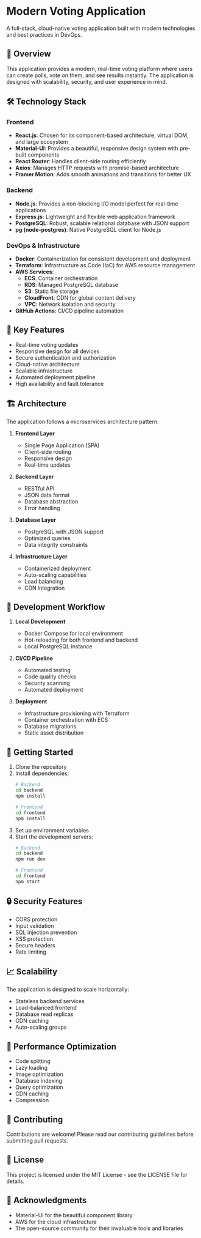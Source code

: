 # Modern Voting Application

A full-stack, cloud-native voting application built with modern technologies and best practices in DevOps.

## 🚀 Overview

This application provides a modern, real-time voting platform where users can create polls, vote on them, and see results instantly. The application is designed with scalability, security, and user experience in mind.

## 🛠️ Technology Stack

### Frontend
- **React.js**: Chosen for its component-based architecture, virtual DOM, and large ecosystem
- **Material-UI**: Provides a beautiful, responsive design system with pre-built components
- **React Router**: Handles client-side routing efficiently
- **Axios**: Manages HTTP requests with promise-based architecture
- **Framer Motion**: Adds smooth animations and transitions for better UX

### Backend
- **Node.js**: Provides a non-blocking I/O model perfect for real-time applications
- **Express.js**: Lightweight and flexible web application framework
- **PostgreSQL**: Robust, scalable relational database with JSON support
- **pg (node-postgres)**: Native PostgreSQL client for Node.js

### DevOps & Infrastructure
- **Docker**: Containerization for consistent development and deployment
- **Terraform**: Infrastructure as Code (IaC) for AWS resource management
- **AWS Services**:
  - **ECS**: Container orchestration
  - **RDS**: Managed PostgreSQL database
  - **S3**: Static file storage
  - **CloudFront**: CDN for global content delivery
  - **VPC**: Network isolation and security
- **GitHub Actions**: CI/CD pipeline automation

## 🌟 Key Features

- Real-time voting updates
- Responsive design for all devices
- Secure authentication and authorization
- Cloud-native architecture
- Scalable infrastructure
- Automated deployment pipeline
- High availability and fault tolerance

## 🏗️ Architecture

The application follows a microservices architecture pattern:

1. **Frontend Layer**
   - Single Page Application (SPA)
   - Client-side routing
   - Responsive design
   - Real-time updates

2. **Backend Layer**
   - RESTful API
   - JSON data format
   - Database abstraction
   - Error handling

3. **Database Layer**
   - PostgreSQL with JSON support
   - Optimized queries
   - Data integrity constraints

4. **Infrastructure Layer**
   - Containerized deployment
   - Auto-scaling capabilities
   - Load balancing
   - CDN integration

## 🔄 Development Workflow

1. **Local Development**
   - Docker Compose for local environment
   - Hot-reloading for both frontend and backend
   - Local PostgreSQL instance

2. **CI/CD Pipeline**
   - Automated testing
   - Code quality checks
   - Security scanning
   - Automated deployment

3. **Deployment**
   - Infrastructure provisioning with Terraform
   - Container orchestration with ECS
   - Database migrations
   - Static asset distribution

## 🚀 Getting Started

1. Clone the repository
2. Install dependencies:
   ```bash
   # Backend
   cd backend
   npm install

   # Frontend
   cd frontend
   npm install
   ```
3. Set up environment variables
4. Start the development servers:
   ```bash
   # Backend
   cd backend
   npm run dev

   # Frontend
   cd frontend
   npm start
   ```

## 🔒 Security Features

- CORS protection
- Input validation
- SQL injection prevention
- XSS protection
- Secure headers
- Rate limiting

## 📈 Scalability

The application is designed to scale horizontally:
- Stateless backend services
- Load-balanced frontend
- Database read replicas
- CDN caching
- Auto-scaling groups

## 🎯 Performance Optimization

- Code splitting
- Lazy loading
- Image optimization
- Database indexing
- Query optimization
- CDN caching
- Compression

## 🤝 Contributing

Contributions are welcome! Please read our contributing guidelines before submitting pull requests.

## 📝 License

This project is licensed under the MIT License - see the LICENSE file for details.

## 🙏 Acknowledgments

- Material-UI for the beautiful component library
- AWS for the cloud infrastructure
- The open-source community for their invaluable tools and libraries 